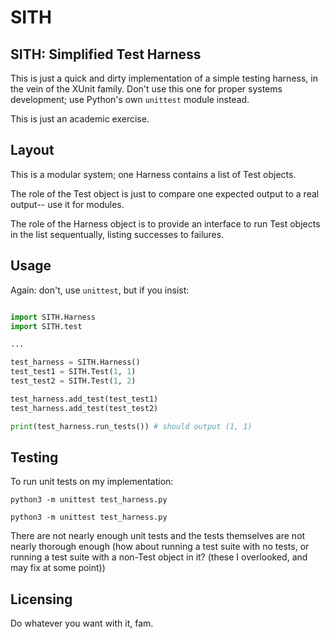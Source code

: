 # SITH

## SITH: Simplified Test Harness

This is just a quick and dirty implementation of a simple testing harness, in the vein of the XUnit family. Don't use this one for proper systems development; use Python's own `unittest` module instead.

This is just an academic exercise.

## Layout

This is a modular system; one Harness contains a list of Test objects.

The role of the Test object is just to compare one expected output to a real output-- use it for modules.

The role of the Harness object is to provide an interface to run Test objects in the list sequentually, listing successes to failures.

## Usage

Again: don't, use `unittest`, but if you insist:

```python

import SITH.Harness
import SITH.test

...

test_harness = SITH.Harness()
test_test1 = SITH.Test(1, 1)
test_test2 = SITH.Test(1, 2)

test_harness.add_test(test_test1)
test_harness.add_test(test_test2)

print(test_harness.run_tests()) # should output (1, 1)

```

## Testing

To run unit tests on my implementation:

`python3 -m unittest test_harness.py`

`python3 -m unittest test_harness.py`

There are not nearly enough unit tests and the tests themselves are not nearly thorough enough (how about running a test suite with no tests, or running a test suite with a non-Test object in it?  (these I overlooked, and may fix at some point))

## Licensing

Do whatever you want with it, fam.
